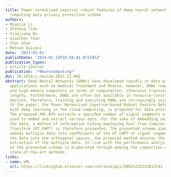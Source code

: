 ```yaml
---
title: Power normalized cepstral robust features of deep neural networks in a cloud
  computing data privacy protection scheme
authors:
- Mianjie Li
- Zhihong Tian
- Xiaojiang Du
- Xiaochen Yuan
- Chun Shan
- Mohsen Guizani
date: '2023-01-01'
publishDate: '2024-01-14T10:58:41.071195Z'
publication_types:
- article-journal
publication: '*Neurocomputing*'
doi: 10.1016/j.neucom.2022.11.001
abstract: Deep Neural Networks (DNNs) have developed rapidly in data privacy protection
  applications such as medical treatment and ﬁnance. However, DNNs require high-speed
  and high-memory computers in terms of computation, otherwise training can be very
  lengthy. Furthermore, DNNs are often not available in resource-constrained mobile
  devices. Therefore, training and executing DNNs are increasingly using cloud computing.
  In the paper, the Power Normalized Cepstrum-based Robust Feature Detector (PNCRFD),
  with deep learning in the cloud computing, is proposed for data privacy protection.
  The proposed PNC-RFD extracts a speciﬁed number of signal segments of high robustness
  used to embed and extract various data. For the sake of embedding and extracting
  the data, a method of information hiding employing Dual-Tree Complex Wavelet Packet
  Transform (DT CWPT) is therefore presented. The presented scheme simultaneously
  embeds multiple data into coefﬁcients of the DT CWPT of signal segments. By embedding
  the data into the orthogonal spaces, the proposed method ensures the independent
  extraction of the multiple data. In line with the performance analysis, the superiority
  of the presented scheme is elaborated through making the comparison with the current
  state-of-the-art methods.
links:
- name: URL
  url: https://linkinghub.elsevier.com/retrieve/pii/S0925231222013741
---
```


